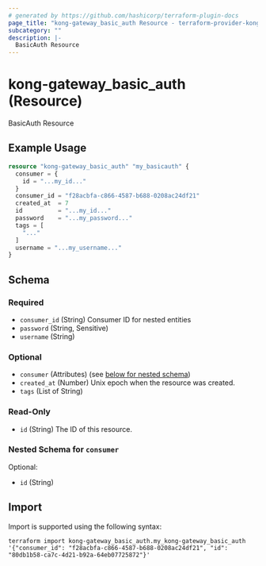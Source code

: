 ```yaml
---
# generated by https://github.com/hashicorp/terraform-plugin-docs
page_title: "kong-gateway_basic_auth Resource - terraform-provider-kong-gateway"
subcategory: ""
description: |-
  BasicAuth Resource
---
```


# kong-gateway_basic_auth (Resource)

BasicAuth Resource

## Example Usage

```terraform
resource "kong-gateway_basic_auth" "my_basicauth" {
  consumer = {
    id = "...my_id..."
  }
  consumer_id = "f28acbfa-c866-4587-b688-0208ac24df21"
  created_at  = 7
  id          = "...my_id..."
  password    = "...my_password..."
  tags = [
    "..."
  ]
  username = "...my_username..."
}
```

<!-- schema generated by tfplugindocs -->
## Schema

### Required

- `consumer_id` (String) Consumer ID for nested entities
- `password` (String, Sensitive)
- `username` (String)

### Optional

- `consumer` (Attributes) (see [below for nested schema](#nestedatt--consumer))
- `created_at` (Number) Unix epoch when the resource was created.
- `tags` (List of String)

### Read-Only

- `id` (String) The ID of this resource.

<a id="nestedatt--consumer"></a>
### Nested Schema for `consumer`

Optional:

- `id` (String)

## Import

Import is supported using the following syntax:

```shell
terraform import kong-gateway_basic_auth.my_kong-gateway_basic_auth '{"consumer_id": "f28acbfa-c866-4587-b688-0208ac24df21", "id": "80db1b58-ca7c-4d21-b92a-64eb07725872"}'
```
